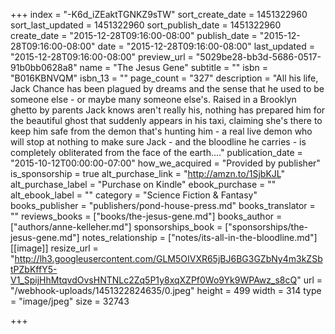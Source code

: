 +++
index = "-K6d_iZEaktTGNKZ9sTW"
sort_create_date = 1451322960
sort_last_updated = 1451322960
sort_publish_date = 1451322960
create_date = "2015-12-28T09:16:00-08:00"
publish_date = "2015-12-28T09:16:00-08:00"
date = "2015-12-28T09:16:00-08:00"
last_updated = "2015-12-28T09:16:00-08:00"
preview_url = "5029be28-bb3d-5686-0517-91b0bb0628a8"
name = "The Jesus Gene"
subtitle = ""
isbn = "B016KBNVQM"
isbn_13 = ""
page_count = "327"
description = "All his life, Jack Chance has been plagued by dreams and the sense that he used to be someone else - or maybe many someone else's. Raised in a Brooklyn ghetto by parents Jack knows aren't really his, nothing has prepared him for the beautiful ghost that suddenly appears in his taxi, claiming she's there to keep him safe from the demon that's hunting him - a real live demon who will stop at nothing to make sure Jack - and the bloodline he carries - is completely obliterated from the face of the earth...."
publication_date = "2015-10-12T00:00:00-07:00"
how_we_acquired = "Provided by publisher"
is_sponsorship = true
alt_purchase_link = "http://amzn.to/1SjbKJL"
alt_purchase_label = "Purchase on Kindle"
ebook_purchase = ""
alt_ebook_label = ""
category = "Science Fiction & Fantasy"
books_publisher = "publishers/pond-house-press.md"
books_translator = ""
reviews_books = ["books/the-jesus-gene.md"]
books_author = ["authors/anne-kelleher.md"]
sponsorships_book = ["sponsorships/the-jesus-gene.md"]
notes_relationship = ["notes/its-all-in-the-bloodline.md"]
[[image]]
resize_url = "http://lh3.googleusercontent.com/GLM5OIVXR65jBJ6BG3GZbNy4m3kZSbtPZbKffY5-V1_SpijHhMtqvdOvsHNTNLc2Zq5P1y8xqXZPf0Wo9Yk9WPAwz_s8cQ"
url = "/webhook-uploads/1451322824635/0.jpeg"
height = 499
width = 314
type = "image/jpeg"
size = 32743

+++
